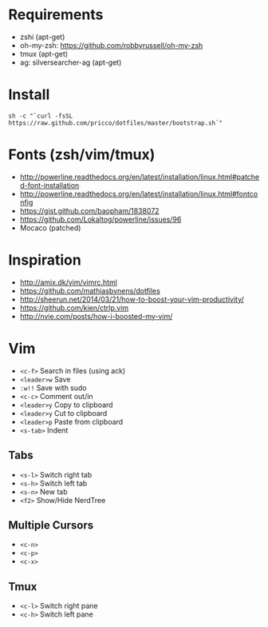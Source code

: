 # Requirements

* zshi (apt-get)
* oh-my-zsh: https://github.com/robbyrussell/oh-my-zsh
* tmux (apt-get)
* ag: silversearcher-ag (apt-get)

# Install

```
sh -c "`curl -fsSL https://raw.github.com/pricco/dotfiles/master/bootstrap.sh`"
```

# Fonts (zsh/vim/tmux)

* http://powerline.readthedocs.org/en/latest/installation/linux.html#patched-font-installation
* http://powerline.readthedocs.org/en/latest/installation/linux.html#fontconfig
* https://gist.github.com/baopham/1838072
* https://github.com/Lokaltog/powerline/issues/96
* Mocaco (patched)

# Inspiration

* http://amix.dk/vim/vimrc.html
* https://github.com/mathiasbynens/dotfiles
* http://sheerun.net/2014/03/21/how-to-boost-your-vim-productivity/
* https://github.com/kien/ctrlp.vim
* http://nvie.com/posts/how-i-boosted-my-vim/


# Vim

* `<c-f>` Search in files (using ack)
* `<leader>w` Save
* `:w!!` Save with sudo
* `<c-c>` Comment out/in
* `<leader>y` Copy to clipboard
* `<leader>y` Cut to clipboard
* `<leader>p` Paste from clipboard
* `<s-tab>` Indent

## Tabs
* `<s-l>` Switch right tab
* `<s-h>` Switch left tab
* `<s-n>` New tab
* `<f2>` Show/Hide NerdTree

## Multiple Cursors
* `<c-n>`
* `<c-p>`
* `<c-x>`

## Tmux
* `<c-l>` Switch right pane
* `<c-h>` Switch left pane
